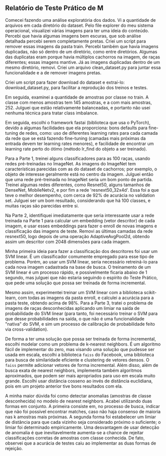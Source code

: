 ## Relatório de Teste Prático de M

Comecei fazendo uma análise exploratória dos dados. Vi a quantidade de arquivos em cada diretório do dataset. Pelo file explorer do meu sistema operacional, visualizei várias imagens para ter uma ideia do conteúdo. Percebi que havia algumas imagens bem escuras, que sob análise detalhada percebi serem completamente pretas. Criei um script para remover essas imagens da pasta train. Percebi também que havia imagens duplicadas, não só dentro de um diretório, como entre diretórios. Algumas das duplicatas eram porque havia múltiplos cachorros na imagem, de raças diferentes; essas imagens mantive. Já as imagens duplicadas dentro de um mesmo diretório, removi. Criei um arquivo clean_dataset.py para juntar essa funcionalidade e a de remover imagens pretas.

Criei um script para fazer download do dataset e extraí-lo: download_dataset.py, para facilitar a reprodução dos treinos e testes.

Em seguida, examinei a quantidade de amostras por classe no train. A classe com menos amostras tem 145 amostras, e a com mais amostras, 252. Julguei que estão relativamente balanceadas, e portanto não usei nenhuma técnica para tratar class imbalance.

Em seguida, escolhi o framework fastai (biblioteca que usa o PyTorch), devido a algumas facilidades que ela proporciona: bons defaults para fine-tuning de redes, como: uso de diferentes learning rates para cada camada da rede que se está fazendo fine-tuning (camadas mais próximas da entrada devem ter learning rates menores), e facilidade de encontrar um learning rate perto do ótimo (método lr_find do objeto a ser treinado).

Para a Parte 1, treinei alguns classificadores para as 100 raças, usando redes pré-treinadas no ImageNet. As imagens do ImageNet tem características parecidas com as do dataset de cachorros; por exemplo, o objeto de interesse geralmente está no centro da imagem. Julguei então que uma rede pré-treinada no ImageNet seria um bom ponto de partida. Treinei algumas redes diferentes, como Resnet50, alguns tamanhos de DenseNet, MobileNetv2, e por fim a rede 'resnext50_32x4d'. Essa foi a que teve o melhor desempenho, com cerca de 92% de acurácia no validation set. Julguei ser um bom resultado, considerando que há 100 classes, e muitas raças são parecidas entre si.

Na Parte 2, identifiquei imediatamente que seria interessante usar a rede treinada na Parte 1 para calcular um embedding (vetor descritor) de cada imagem, e usar esses embeddings para fazer o enroll de novas imagens e classificação das imagens de teste. Removi as últimas camadas da rede resnext50, logo depois de uma operação AdaptiveAvgPool2d, obtendo assim um descritor com 2048 dimensões para cada imagem.

Minha primeira ideia para fazer a classificação dos descritores foi usar um SVM linear. É um classificador comumente empregado para esse tipo de problema. Porém, ao usar um SVM linear, seria necessário retreiná-lo para cada nova imagem cadastrada na base de busca. O treinamento de um SVM linear é um processo rápido, e possivelmente ficaria abaixo de 1 
segundo, mas julguei que não estaria seguindo o espírito do Teste Prático, que pede uma solução que possa ser treinada de forma incremental.

Mesmo assim, experimentei treinar um SVM linear com a biblioteca scikit-learn, com todas as imagens da pasta enroll, e calculei a acurácia para a pasta teste, obtendo acima de 98%. Para a Parte 3, tratei o problema de imagens de raças desconhecidas aplicando um limiar na saída de probabilidade do SVM linear (para tanto, foi necessário treinar o SVM para que desse probabilidades na saída, o que não é uma funcionalidade "nativa" do SVM, e sim um processo de calibração de probabilidade feito via cross-validation).

De forma a ter uma solução que possa ser treinada de forma incremental, escolhi modelar como um problema de k-nearest neighbors. É um algoritmo fácil de implementar do zero, mas visando uma solução que pudesse ser usada em escala, escolhi a biblioteca `faiss` do Facebook, uma biblioteca para busca de similaridade eficiente e clustering de vetores densos. O `faiss` permite adicionar vetores de forma incremental. Além disso, além de busca exata de nearest neighbors, implementa também algoritmos aproximados, que podem ser mais apropriados para uso em escala muito grande. Escolhi usar distância cosseno ao invés de distância euclidiana, pois em um projeto anterior tive bons resultados com ela.

A minha maior dúvida foi como detectar anomalias (amostras de classe desconhecida) no modelo de nearest neighbors. Acabei utilizando duas formas em conjunto. A primeira consiste em, no processo de busca, indicar que não foi possível encontrar matches, caso não haja consenso de maioria nas k amostras mais próximas. A segunda forma foi estabelecer um limiar de distância para que cada vizinho seja considerado próximo o suficiente; o limiar foi determinado empiricamente. Uma desvantagem de usar detecção de anomalia é que inevitavelmente aumenta-se a chance de rejeitar classificações corretas de amostras com classe conhecida. De fato, observei que a acurácia de testes caiu ao implementar as duas formas de rejeição.


